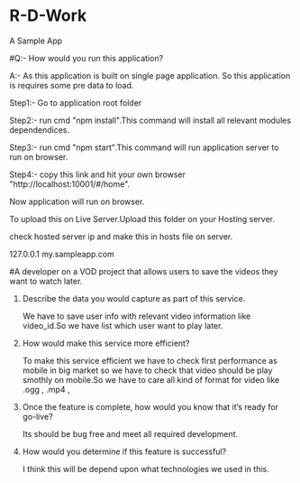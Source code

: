 # R-D-Work
A Sample App

#Q:- How would you run this application?

A:- As this application is built on single page application. So this application is requires some pre data to load.

Step1:- Go to application root folder

Step2:- run cmd "npm install".This command will install all relevant modules dependendices.

Step3:- run cmd "npm start".This command will run application server to run on browser.

Step4:- copy this link and hit your own browser "http://localhost:10001/#/home".

Now application will run on browser.

To upload this on Live Server.Upload this folder on your Hosting server.

check hosted server ip and make this in hosts file on server.

127.0.0.1 my.sampleapp.com

#A developer on a VOD project that allows users to save the videos they want to watch later.

1. Describe the data you would capture as part of this service.

   We have to save user info with relevant video information like video_id.So we have list which user want to play later.

2. How would make this service more efficient?

   To make this service efficient we have to check first performance as mobile in big market so we have to check that video should be play smothly on mobile.So we have to care all kind of format for video  like .ogg , .mp4 ,  

3. Once the feature is complete, how would you know that it’s ready for go-live?

   Its should be bug free and meet all required development.

4. How would you determine if this feature is successful?

   I think this will be depend upon what technologies we used in this.
